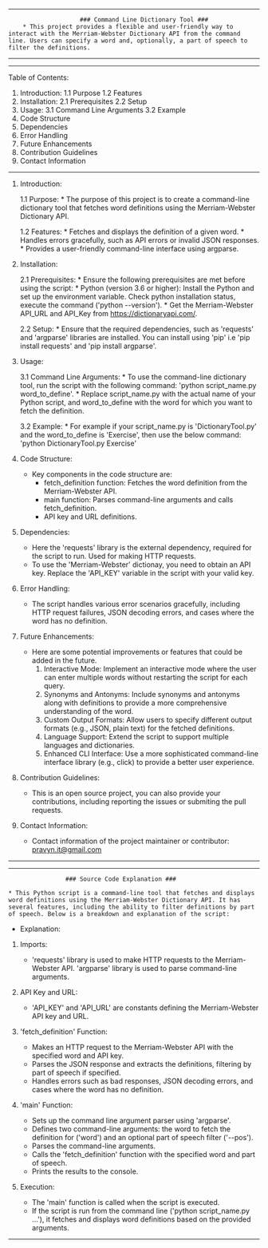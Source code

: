 **************************************************************************************                    
                        ### Command Line Dictionary Tool ###
        * This project provides a flexible and user-friendly way to interact with the Merriam-Webster Dictionary API from the command line. Users can specify a word and, optionally, a part of speech to filter the definitions.

***************************************************************************************

***************************************************************************************
Table of Contents:
1. Introduction:
    1.1 Purpose
    1.2 Features
2. Installation:
    2.1 Prerequisites
    2.2 Setup
3. Usage:
    3.1 Command Line Arguments
    3.2 Example
4. Code Structure
5. Dependencies
6. Error Handling
7. Future Enhancements
8. Contribution Guidelines
9. Contact Information
***************************************************************************************


1. Introduction:

    1.1 Purpose:
        * The purpose of this project is to create a command-line dictionary tool that fetches word definitions using the Merriam-Webster Dictionary API.

    1.2 Features:
        * Fetches and displays the definition of a given word.
        * Handles errors gracefully, such as API errors or invalid JSON responses.
        * Provides a user-friendly command-line interface using argparse.

2. Installation:

    2.1 Prerequisites:
        * Ensure the following prerequisites are met before using the script:
        * Python (version 3.6 or higher): Install the Python and set up the         environment variable. Check python installation status, execute the command ('python --version').
        * Get the Merriam-Webster API_URL and API_Key from https://dictionaryapi.com/. 

    2.2 Setup:
        * Ensure that the required dependencies, such as 'requests' and 'argparse' libraries are installed. You can install using 'pip' i.e 'pip install requests' and 'pip install argparse'.

3. Usage:

    3.1 Command Line Arguments:
        * To use the command-line dictionary tool, run the script with the following command:
            'python script_name.py word_to_define'.
        * Replace script_name.py with the actual name of your Python script, and word_to_define with the word for which you want to fetch the definition.
    
    3.2 Example:
        * For example if your script_name.py is 'DictionaryTool.py' and the word_to_define is 'Exercise', then use the below command:
            'python DictionaryTool.py Exercise'

4. Code Structure:

    * Key components in the code structure are:
        * fetch_definition function: Fetches the word definition from the Merriam-Webster API.
        * main function: Parses command-line arguments and calls fetch_definition.
        * API key and URL definitions.

5. Dependencies:

    * Here the 'requests' library is the external dependency, required for the script to run. Used for making HTTP requests.
    * To use the 'Merriam-Webster' dictionay, you need to obtain an API key. Replace the 'API_KEY' variable in the script with your valid key.

6. Error Handling:

    * The script handles various error scenarios gracefully, including HTTP request failures, JSON decoding errors, and cases where the word has no definition.

7. Future Enhancements:

    * Here are some potential improvements or features that could be added in the future.
        1. Interactive Mode:
            Implement an interactive mode where the user can enter multiple words without restarting the script for each query.
        2. Synonyms and Antonyms:
            Include synonyms and antonyms along with definitions to provide a more comprehensive understanding of the word.
        3. Custom Output Formats:
            Allow users to specify different output formats (e.g., JSON, plain text) for the fetched definitions.
        4. Language Support:
            Extend the script to support multiple languages and dictionaries.
        5. Enhanced CLI Interface:
            Use a more sophisticated command-line interface library (e.g., click) to provide a better user experience.

8. Contribution Guidelines:

    * This is an open source project, you can also provide your contributions, including reporting the issues or submiting the pull requests.


9. Contact Information:

    * Contact information of the project maintainer or contributor: pravyn.it@gmail.com

***************************************************************************************


***************************************************************************************
                    ### Source Code Explanation ###

    * This Python script is a command-line tool that fetches and displays word definitions using the Merriam-Webster Dictionary API. It has several features, including the ability to filter definitions by part of speech. Below is a breakdown and explanation of the script:

* Explanation:

1. Imports:
    * 'requests' library is used to make HTTP requests to the Merriam-Webster API.
    'argparse' library is used to parse command-line arguments.

2. API Key and URL:
    * 'API_KEY' and 'API_URL' are constants defining the Merriam-Webster API key and URL.
      
3. 'fetch_definition' Function:
    * Makes an HTTP request to the Merriam-Webster API with the specified word and API key.
    * Parses the JSON response and extracts the definitions, filtering by part of speech if specified.
    * Handles errors such as bad responses, JSON decoding errors, and cases where the word has no definition.

4. 'main' Function:
    * Sets up the command line argument parser using 'argparse'.
    * Defines two command-line arguments: the word to fetch the definition for ('word') and an optional part of speech filter ('--pos').
    * Parses the command-line arguments.
    * Calls the 'fetch_definition' function with the specified word and part of speech.
    * Prints the results to the console.

5. Execution:
    * The 'main' function is called when the script is executed.
    * If the script is run from the command line ('python script_name.py ...'), it fetches and displays word definitions based on the provided arguments.

***************************************************************************************
